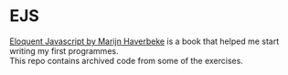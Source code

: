 # EJS

[Eloquent Javascript by Marijn Haverbeke](https://eloquentjavascript.net/index.html) is a book that helped me start writing my first programmes.\
This repo contains archived code from some of the exercises.

